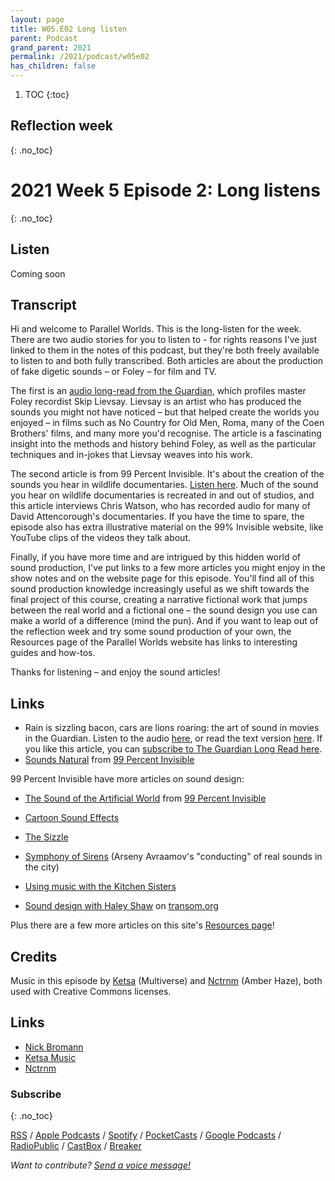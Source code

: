 ```yaml
---
layout: page
title: W05.E02 Long listen
parent: Podcast
grand_parent: 2021
permalink: /2021/podcast/w05e02
has_children: false
---
```




1. TOC
{:toc}

## Reflection week
{: .no_toc}


# 2021 Week 5 Episode 2: Long listens
{: .no_toc}

## Listen

Coming soon
<!--<iframe src="https://anchor.fm/olliepalmer/embed/episodes/2021-W5-E1-Reflection-The-House-by-Nick-Bromann-euav43" height="102px" width="100%" frameborder="0" scrolling="no"></iframe>-->

## Transcript

Hi and welcome to Parallel Worlds. This is the long-listen for the week. There are two audio stories for you to listen to - for rights reasons I've just linked to them in the notes of this podcast, but they're both freely available to listen to and both fully transcribed. Both articles are about the production of fake digetic sounds – or Foley – for film and TV.

The first is an [audio long-read from the Guardian](https://www.theguardian.com/news/audio/2015/aug/07/coenbrothers-martinscorsese), which profiles master Foley recordist Skip Lievsay. Lievsay is an artist who has produced the sounds you might not have noticed – but that helped create the worlds you enjoyed – in films such as No Country for Old Men, Roma, many of the Coen Brothers' films, and many more you'd recognise. The article is a fascinating insight into the methods and history behind Foley, as well as the particular techniques and in-jokes that Lievsay weaves into his work.

The second article is from 99 Percent Invisible. It's about the creation of the sounds you hear in wildlife documentaries. [Listen here](https://99percentinvisible.org/episode/sounds-natural/). Much of the sound you hear on wildlife documentaries is recreated in and out of studios, and this article interviews Chris Watson, who has recorded audio for many of David Attencorough's documentaries. If you have the time to spare, the episode also has extra illustrative material on the 99% Invisible website, like YouTube clips of the videos they talk about.

Finally, if you have more time and are intrigued by this hidden world of sound production, I've put links to a few more articles you might enjoy in the show notes and on the website page for this episode. You'll find all of this sound production knowledge increasingly useful as we shift towards the final project of this course, creating a narrative fictional work that jumps between the real world and a fictional one – the sound design you use can make a world of a difference (mind the pun). And if you want to leap out of the reflection week and try some sound production of your own, the Resources page of the Parallel Worlds website has links to interesting guides and how-tos.

Thanks for listening – and enjoy the sound articles!

## Links

- Rain is sizzling bacon, cars are lions roaring: the art of sound in movies in the Guardian. Listen to the audio [here](https://www.theguardian.com/news/audio/2015/aug/07/coenbrothers-martinscorsese), or read the text version [here](https://www.theguardian.com/film/2015/jul/22/rain-is-sizzling-bacon-cars-lions-roaring-art-of-sound-in-movies). If you like this article, you can [subscribe to The Guardian Long Read here](https://plinkhq.com/i/587347784).
- [Sounds Natural](https://99percentinvisible.org/episode/sounds-natural/) from [99 Percent Invisible](https://99pi.org)

99 Percent Invisible have more articles on sound design:

- [The Sound of the Artificial World](https://99percentinvisible.org/episode/episode-15-the-sound-of-the-artificial-world/) from [99 Percent Invisible](https://99pi.org)
- [Cartoon Sound Effects](https://99percentinvisible.org/episode/classic-cartoon-sound-effects/)
- [The Sizzle](https://99percentinvisible.org/episode/the-sizzle/)
- [Symphony of Sirens](https://99percentinvisible.org/episode/episode-79-symphony-of-sirens-revisited/) (Arseny Avraamov's "conducting" of real sounds in the city)

- [Using music with the Kitchen Sisters](https://transom.org/2014/using-music-kitchen-sisters/)
- [Sound design with Haley Shaw](https://transom.org/2018/sound-design-haley-shaw/) on [transom.org](https://transom.org)

Plus there are a few more articles on this site's [Resources page](/Resources)!

## Credits

Music in this episode by [Ketsa](https://ketsamusic.com/) (Multiverse) and [Nctrnm](https://freemusicarchive.org/music/Nctrnm) (Amber Haze), both used with Creative Commons licenses.


## Links

- [Nick Bromann](https://www.instagram.com/bromann.nick/)
- [Ketsa Music](https://ketsamusic.com/)
- [Nctrnm](https://freemusicarchive.org/music/Nctrnm)


### Subscribe
{: .no_toc}

[RSS](https://anchor.fm/s/1884b008/podcast/rss) / [Apple Podcasts](https://podcasts.apple.com/gb/podcast/parallel-worlds/id1504529134) / [Spotify](https://open.spotify.com/show/3L3RhKaoqQZoU9fIcLuZjz) / [PocketCasts](https://pca.st/ha20534r) / [Google Podcasts](https://www.google.com/podcasts?feed=aHR0cHM6Ly9hbmNob3IuZm0vcy8xODg0YjAwOC9wb2RjYXN0L3Jzcw%3D%3D) / [RadioPublic](https://radiopublic.com/parallel-worlds-WzVy1K) / [CastBox](https://castbox.fm/channel/id2710471?utm_source=podcaster&utm_medium=dlink&utm_campaign=c_2710471&utm_content=Parallel%20Worlds-CastBox_FM) / [Breaker](https://www.breaker.audio/parallel-worlds)

_Want to contribute? [Send a voice message!](https://anchor.fm/olliepalmer/message)_
